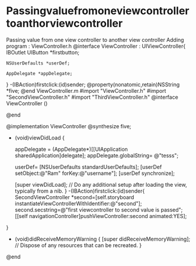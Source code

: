 # Passingvaluefromoneviewcontrollertoanthorviewcontroller
Passing value from one view controller to another view controller 
Adding program :
ViewController.h
@interface ViewController : UIViewController{
    IBOutlet UIButton *firstbutton;
    
    NSUserDefaults *userDef;
    
    AppDelegate *appDelegate;
    
}
-(IBAction)firstclick:(id)sender;
@property(nonatomic,retain)NSString *five;
@end
ViewController.m
#import "ViewController.h"
#import "SecondViewController.h"
#import "ThirdViewController.h"
@interface ViewController ()

@end

@implementation ViewController
@synthesize five;
- (void)viewDidLoad {
    
    
    
    appDelegate = (AppDelegate*)[[UIApplication sharedApplication]delegate];
    appDelegate.globalString= @"tesss";
    
    userDef= [NSUserDefaults standardUserDefaults];
    [userDef setObject:@"Ram" forKey:@"username"];
    [userDef synchronize];
    
    
    [super viewDidLoad];
    // Do any additional setup after loading the view, typically from a nib.
}
-(IBAction)firstclick:(id)sender{
    SecondViewController *second=[self.storyboard instantiateViewControllerWithIdentifier:@"second"];
    second.secstring=@"first viewcontroller to second value is passed";
    [[self navigationController]pushViewController:second animated:YES];

    
}


- (void)didReceiveMemoryWarning {
    [super didReceiveMemoryWarning];
    // Dispose of any resources that can be recreated.
}



@end

